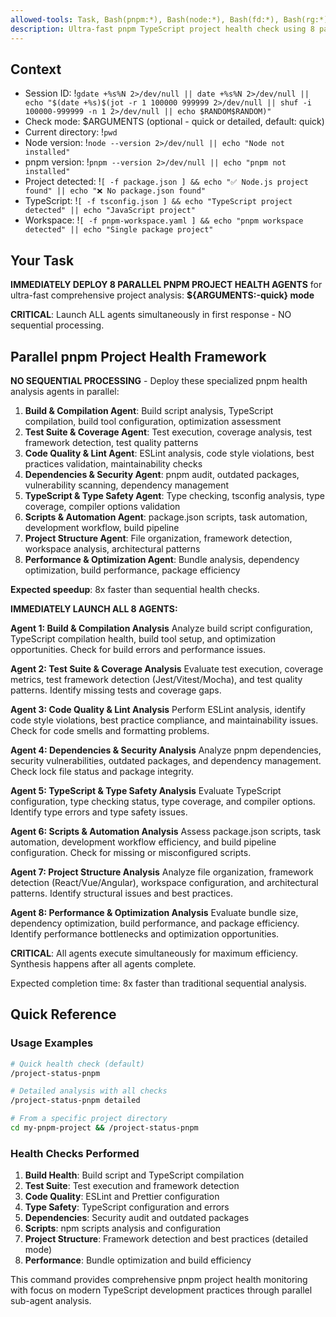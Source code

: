 ```yaml
---
allowed-tools: Task, Bash(pnpm:*), Bash(node:*), Bash(fd:*), Bash(rg:*), Bash(jq:*), Bash(gdate:*), Bash(echo:*), Bash(which:*), Bash(eza:*), Bash(bat:*)
description: Ultra-fast pnpm TypeScript project health check using 8 parallel sub-agents for comprehensive analysis
---
```


## Context

- Session ID: !`gdate +%s%N 2>/dev/null || date +%s%N 2>/dev/null || echo "$(date +%s)$(jot -r 1 100000 999999 2>/dev/null || shuf -i 100000-999999 -n 1 2>/dev/null || echo $RANDOM$RANDOM)"`
- Check mode: $ARGUMENTS (optional - quick or detailed, default: quick)
- Current directory: !`pwd`
- Node version: !`node --version 2>/dev/null || echo "Node not installed"`
- pnpm version: !`pnpm --version 2>/dev/null || echo "pnpm not installed"`
- Project detected: !`[ -f package.json ] && echo "✅ Node.js project found" || echo "❌ No package.json found"`
- TypeScript: !`[ -f tsconfig.json ] && echo "TypeScript project detected" || echo "JavaScript project"`
- Workspace: !`[ -f pnpm-workspace.yaml ] && echo "pnpm workspace detected" || echo "Single package project"`

## Your Task

**IMMEDIATELY DEPLOY 8 PARALLEL PNPM PROJECT HEALTH AGENTS** for ultra-fast comprehensive project analysis: **${ARGUMENTS:-quick} mode**

**CRITICAL**: Launch ALL agents simultaneously in first response - NO sequential processing.

## Parallel pnpm Project Health Framework

**NO SEQUENTIAL PROCESSING** - Deploy these specialized pnpm health analysis agents in parallel:

1. **Build & Compilation Agent**: Build script analysis, TypeScript compilation, build tool configuration, optimization assessment
2. **Test Suite & Coverage Agent**: Test execution, coverage analysis, test framework detection, test quality patterns
3. **Code Quality & Lint Agent**: ESLint analysis, code style violations, best practices validation, maintainability checks
4. **Dependencies & Security Agent**: pnpm audit, outdated packages, vulnerability scanning, dependency management
5. **TypeScript & Type Safety Agent**: Type checking, tsconfig analysis, type coverage, compiler options validation
6. **Scripts & Automation Agent**: package.json scripts, task automation, development workflow, build pipeline
7. **Project Structure Agent**: File organization, framework detection, workspace analysis, architectural patterns
8. **Performance & Optimization Agent**: Bundle analysis, dependency optimization, build performance, package efficiency

**Expected speedup**: 8x faster than sequential health checks.

**IMMEDIATELY LAUNCH ALL 8 AGENTS:**

**Agent 1: Build & Compilation Analysis**
Analyze build script configuration, TypeScript compilation health, build tool setup, and optimization opportunities. Check for build errors and performance issues.

**Agent 2: Test Suite & Coverage Analysis**
Evaluate test execution, coverage metrics, test framework detection (Jest/Vitest/Mocha), and test quality patterns. Identify missing tests and coverage gaps.

**Agent 3: Code Quality & Lint Analysis**
Perform ESLint analysis, identify code style violations, best practice compliance, and maintainability issues. Check for code smells and formatting problems.

**Agent 4: Dependencies & Security Analysis**
Analyze pnpm dependencies, security vulnerabilities, outdated packages, and dependency management. Check lock file status and package integrity.

**Agent 5: TypeScript & Type Safety Analysis**
Evaluate TypeScript configuration, type checking status, type coverage, and compiler options. Identify type errors and type safety issues.

**Agent 6: Scripts & Automation Analysis**
Assess package.json scripts, task automation, development workflow efficiency, and build pipeline configuration. Check for missing or misconfigured scripts.

**Agent 7: Project Structure Analysis**
Analyze file organization, framework detection (React/Vue/Angular), workspace configuration, and architectural patterns. Identify structural issues and best practices.

**Agent 8: Performance & Optimization Analysis**
Evaluate bundle size, dependency optimization, build performance, and package efficiency. Identify performance bottlenecks and optimization opportunities.

**CRITICAL**: All agents execute simultaneously for maximum efficiency. Synthesis happens after all agents complete.

Expected completion time: 8x faster than traditional sequential analysis.

## Quick Reference

### Usage Examples

```bash
# Quick health check (default)
/project-status-pnpm

# Detailed analysis with all checks
/project-status-pnpm detailed

# From a specific project directory
cd my-pnpm-project && /project-status-pnpm
```

### Health Checks Performed

1. **Build Health**: Build script and TypeScript compilation
2. **Test Suite**: Test execution and framework detection
3. **Code Quality**: ESLint and Prettier configuration
4. **Type Safety**: TypeScript configuration and errors
5. **Dependencies**: Security audit and outdated packages
6. **Scripts**: npm scripts analysis and configuration
7. **Project Structure**: Framework detection and best practices (detailed mode)
8. **Performance**: Bundle optimization and build efficiency

This command provides comprehensive pnpm project health monitoring with focus on modern TypeScript development practices through parallel sub-agent analysis.
